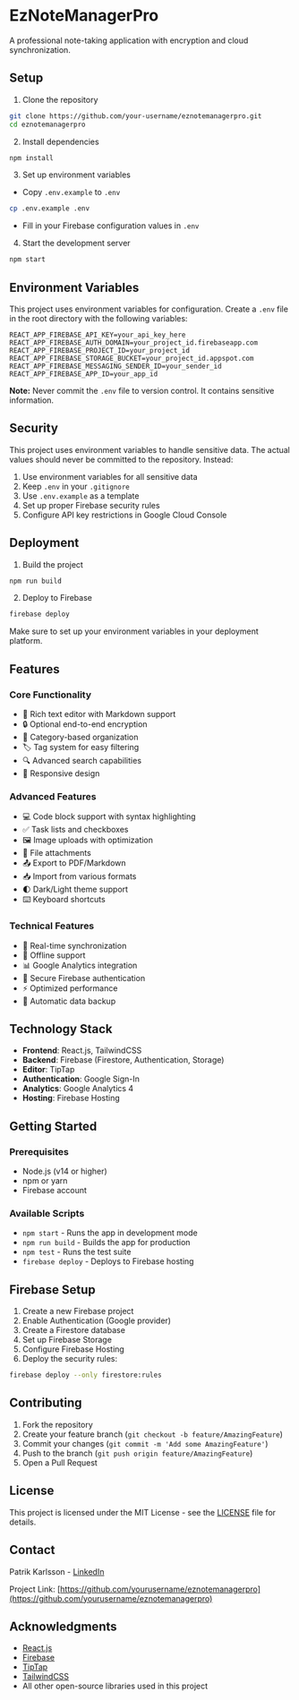 # EzNoteManagerPro

A professional note-taking application with encryption and cloud synchronization.

## Setup

1. Clone the repository
```bash
git clone https://github.com/your-username/eznotemanagerpro.git
cd eznotemanagerpro
```

2. Install dependencies
```bash
npm install
```

3. Set up environment variables
- Copy `.env.example` to `.env`
```bash
cp .env.example .env
```
- Fill in your Firebase configuration values in `.env`

4. Start the development server
```bash
npm start
```

## Environment Variables

This project uses environment variables for configuration. Create a `.env` file in the root directory with the following variables:

```env
REACT_APP_FIREBASE_API_KEY=your_api_key_here
REACT_APP_FIREBASE_AUTH_DOMAIN=your_project_id.firebaseapp.com
REACT_APP_FIREBASE_PROJECT_ID=your_project_id
REACT_APP_FIREBASE_STORAGE_BUCKET=your_project_id.appspot.com
REACT_APP_FIREBASE_MESSAGING_SENDER_ID=your_sender_id
REACT_APP_FIREBASE_APP_ID=your_app_id
```

**Note:** Never commit the `.env` file to version control. It contains sensitive information.

## Security

This project uses environment variables to handle sensitive data. The actual values should never be committed to the repository. Instead:

1. Use environment variables for all sensitive data
2. Keep `.env` in your `.gitignore`
3. Use `.env.example` as a template
4. Set up proper Firebase security rules
5. Configure API key restrictions in Google Cloud Console

## Deployment

1. Build the project
```bash
npm run build
```

2. Deploy to Firebase
```bash
firebase deploy
```

Make sure to set up your environment variables in your deployment platform.

## Features

### Core Functionality
- 📝 Rich text editor with Markdown support
- 🔒 Optional end-to-end encryption
- 📁 Category-based organization
- 🏷️ Tag system for easy filtering
- 🔍 Advanced search capabilities
- 📱 Responsive design

### Advanced Features
- 💻 Code block support with syntax highlighting
- ✅ Task lists and checkboxes
- 🖼️ Image uploads with optimization
- 📎 File attachments
- 📤 Export to PDF/Markdown
- 📥 Import from various formats
- 🌓 Dark/Light theme support
- ⌨️ Keyboard shortcuts

### Technical Features
- 🔄 Real-time synchronization
- 🔌 Offline support
- 📊 Google Analytics integration
- 🔐 Secure Firebase authentication
- ⚡ Optimized performance
- 💾 Automatic data backup

## Technology Stack

- **Frontend**: React.js, TailwindCSS
- **Backend**: Firebase (Firestore, Authentication, Storage)
- **Editor**: TipTap
- **Authentication**: Google Sign-In
- **Analytics**: Google Analytics 4
- **Hosting**: Firebase Hosting

## Getting Started

### Prerequisites
- Node.js (v14 or higher)
- npm or yarn
- Firebase account

### Available Scripts

- `npm start` - Runs the app in development mode
- `npm run build` - Builds the app for production
- `npm test` - Runs the test suite
- `firebase deploy` - Deploys to Firebase hosting

## Firebase Setup

1. Create a new Firebase project
2. Enable Authentication (Google provider)
3. Create a Firestore database
4. Set up Firebase Storage
5. Configure Firebase Hosting
6. Deploy the security rules:
```bash
firebase deploy --only firestore:rules
```

## Contributing

1. Fork the repository
2. Create your feature branch (`git checkout -b feature/AmazingFeature`)
3. Commit your changes (`git commit -m 'Add some AmazingFeature'`)
4. Push to the branch (`git push origin feature/AmazingFeature`)
5. Open a Pull Request

## License

This project is licensed under the MIT License - see the [LICENSE](LICENSE) file for details.

## Contact

Patrik Karlsson - [LinkedIn](https://www.linkedin.com/in/patrik-karlsson-808b5855/)

Project Link: [https://github.com/yourusername/eznotemanagerpro](https://github.com/yourusername/eznotemanagerpro)

## Acknowledgments

- [React.js](https://reactjs.org/)
- [Firebase](https://firebase.google.com/)
- [TipTap](https://tiptap.dev/)
- [TailwindCSS](https://tailwindcss.com/)
- All other open-source libraries used in this project

